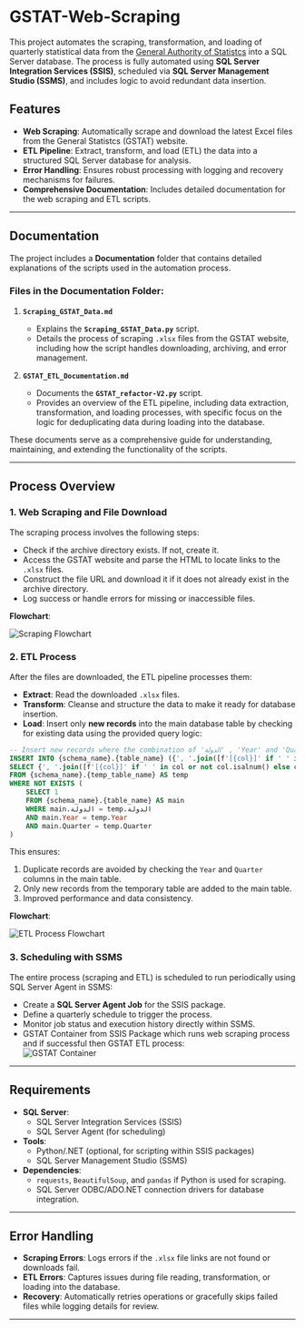 # GSTAT-Web-Scraping


This project automates the scraping, transformation, and loading of quarterly statistical data from the [General Authority of Statistcs](https://www.GSTAT.gov.sa/ar-sa/EconomicReports/Pages/MonthlyStatistics.aspx) into a SQL Server database. The process is fully automated using **SQL Server Integration Services (SSIS)**, scheduled via **SQL Server Management Studio (SSMS)**, and includes logic to avoid redundant data insertion. 

## Features
- **Web Scraping**: Automatically scrape and download the latest Excel files from the General Statistcs (GSTAT) website.
- **ETL Pipeline**: Extract, transform, and load (ETL) the data into a structured SQL Server database for analysis.
- **Error Handling**: Ensures robust processing with logging and recovery mechanisms for failures.
- **Comprehensive Documentation**: Includes detailed documentation for the web scraping and ETL scripts.  

---

## Documentation  

The project includes a **Documentation** folder that contains detailed explanations of the scripts used in the automation process.  

### Files in the Documentation Folder:  

1. **`Scraping_GSTAT_Data.md`**  
   - Explains the **`Scraping_GSTAT_Data.py`** script.  
   - Details the process of scraping `.xlsx` files from the GSTAT website, including how the script handles downloading, archiving, and error management.  

2. **`GSTAT_ETL_Documentation.md`**  
   - Documents the **`GSTAT_refactor-V2.py`** script.  
   - Provides an overview of the ETL pipeline, including data extraction, transformation, and loading processes, with specific focus on the logic for deduplicating data during loading into the database.  

These documents serve as a comprehensive guide for understanding, maintaining, and extending the functionality of the scripts.  

---
## Process Overview

### 1. **Web Scraping and File Download**
The scraping process involves the following steps:
- Check if the archive directory exists. If not, create it.
- Access the GSTAT website and parse the HTML to locate links to the `.xlsx` files.
- Construct the file URL and download it if it does not already exist in the archive directory.
- Log success or handle errors for missing or inaccessible files.

**Flowchart**:

![Scraping Flowchart](Documentation/flowchart-1.png)

### 2. **ETL Process**
After the files are downloaded, the ETL pipeline processes them:
- **Extract**: Read the downloaded `.xlsx` files.
- **Transform**: Cleanse and structure the data to make it ready for database insertion.
- **Load**: Insert only **new records** into the main database table by checking for existing data using the provided query logic:  

```sql  
-- Insert new records where the combination of 'الدولة' , 'Year' and 'Quarter' does not exist  
INSERT INTO {schema_name}.{table_name} ({', '.join([f'[{col}]' if ' ' in col or not col.isalnum() else col for col in df.columns])})
SELECT {', '.join([f'[{col}]' if ' ' in col or not col.isalnum() else col for col in df.columns])}
FROM {schema_name}.{temp_table_name} AS temp
WHERE NOT EXISTS (
    SELECT 1
    FROM {schema_name}.{table_name} AS main
    WHERE main.الدولة = temp.الدولة
    AND main.Year = temp.Year
    AND main.Quarter = temp.Quarter
)
```  
This ensures:  
1. Duplicate records are avoided by checking the `Year` and `Quarter` columns in the main table.  
2. Only new records from the temporary table are added to the main table.  
3. Improved performance and data consistency.

**Flowchart**:

![ETL Process Flowchart](Documentation/GSTAT_etl_process_flow.png)

### 3. **Scheduling with SSMS**
The entire process (scraping and ETL) is scheduled to run periodically using SQL Server Agent in SSMS:
- Create a **SQL Server Agent Job** for the SSIS package.
- Define a quarterly schedule to trigger the process.
- Monitor job status and execution history directly within SSMS.
- GSTAT Container from SSIS Package which runs web scraping process and if successful then GSTAT ETL process:  
![GSTAT Container](Documentation/SSIS_Package.png)
---

## Requirements
- **SQL Server**:
  - SQL Server Integration Services (SSIS)
  - SQL Server Agent (for scheduling)
- **Tools**:
  - Python/.NET (optional, for scripting within SSIS packages)
  - SQL Server Management Studio (SSMS)
- **Dependencies**:
  - `requests`, `BeautifulSoup`, and `pandas` if Python is used for scraping.
  - SQL Server ODBC/ADO.NET connection drivers for database integration.

---

## Error Handling
- **Scraping Errors**: Logs errors if the `.xlsx` file links are not found or downloads fail.
- **ETL Errors**: Captures issues during file reading, transformation, or loading into the database.
- **Recovery**: Automatically retries operations or gracefully skips failed files while logging details for review.

---


